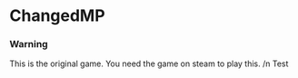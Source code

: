# ChangedMP
### Warning
This is the original game.
You need the game on steam to play this.
/n
Test
